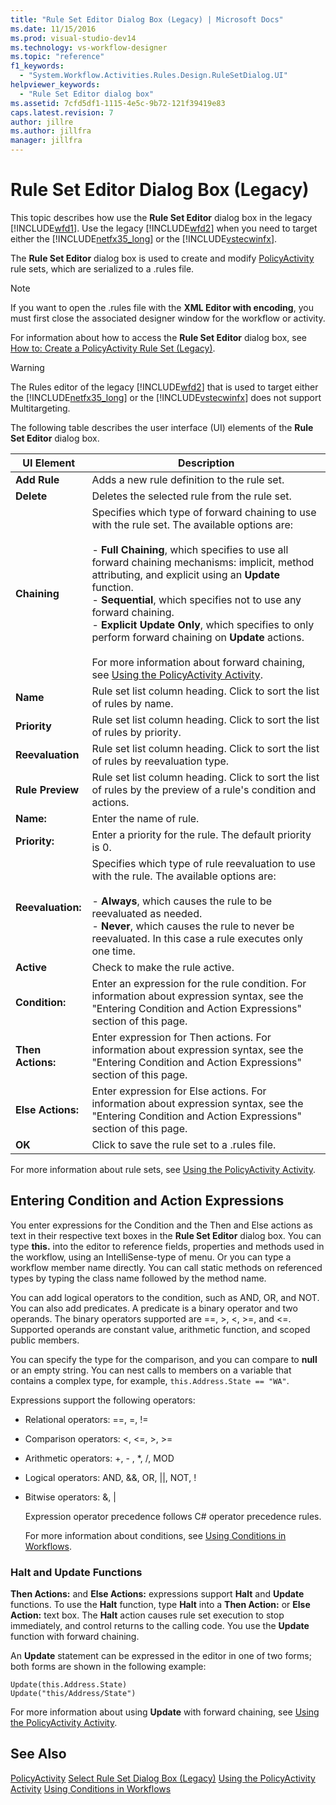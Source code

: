 ```yaml
---
title: "Rule Set Editor Dialog Box (Legacy) | Microsoft Docs"
ms.date: 11/15/2016
ms.prod: visual-studio-dev14
ms.technology: vs-workflow-designer
ms.topic: "reference"
f1_keywords:
  - "System.Workflow.Activities.Rules.Design.RuleSetDialog.UI"
helpviewer_keywords:
  - "Rule Set Editor dialog box"
ms.assetid: 7cfd5df1-1115-4e5c-9b72-121f39419e83
caps.latest.revision: 7
author: jillre
ms.author: jillfra
manager: jillfra
---
```

# Rule Set Editor Dialog Box (Legacy)
This topic describes how use the **Rule Set Editor** dialog box in the legacy [!INCLUDE[wfd1](../includes/wfd1-md.md)]. Use the legacy [!INCLUDE[wfd2](../includes/wfd2-md.md)] when you need to target either the [!INCLUDE[netfx35_long](../includes/netfx35-long-md.md)] or the [!INCLUDE[vstecwinfx](../includes/vstecwinfx-md.md)].

 The **Rule Set Editor** dialog box is used to create and modify [PolicyActivity](https://go.microsoft.com/fwlink?LinkID=65019) rule sets, which are serialized to a .rules file.

> [!NOTE]
> If you want to open the .rules file with the **XML Editor with encoding**, you must first close the associated designer window for the workflow or activity.

 For information about how to access the **Rule Set Editor** dialog box, see [How to: Create a PolicyActivity Rule Set (Legacy)](../workflow-designer/how-to-create-a-policyactivity-rule-set-legacy.md).

> [!WARNING]
> The Rules editor of the legacy [!INCLUDE[wfd2](../includes/wfd2-md.md)] that is used to target either the [!INCLUDE[netfx35_long](../includes/netfx35-long-md.md)] or the [!INCLUDE[vstecwinfx](../includes/vstecwinfx-md.md)] does not support Multitargeting.

 The following table describes the user interface (UI) elements of the **Rule Set Editor** dialog box.

|UI Element|Description|
|----------------|-----------------|
|**Add Rule**|Adds a new rule definition to the rule set.|
|**Delete**|Deletes the selected rule from the rule set.|
|**Chaining**|Specifies which type of forward chaining to use with the rule set. The available options are:<br /><br /> -   **Full Chaining**, which specifies to use all forward chaining mechanisms: implicit, method attributing, and explicit using an **Update** function.<br />-   **Sequential**, which specifies not to use any forward chaining.<br />-   **Explicit Update Only**, which specifies to only perform forward chaining on **Update** actions.<br /><br /> For more information about forward chaining, see [Using the PolicyActivity Activity](https://go.microsoft.com/fwlink?LinkID=65004).|
|**Name**|Rule set list column heading. Click to sort the list of rules by name.|
|**Priority**|Rule set list column heading. Click to sort the list of rules by priority.|
|**Reevaluation**|Rule set list column heading. Click to sort the list of rules by reevaluation type.|
|**Rule Preview**|Rule set list column heading. Click to sort the list of rules by the preview of a rule's condition and actions.|
|**Name:**|Enter the name of rule.|
|**Priority:**|Enter a priority for the rule. The default priority is 0.|
|**Reevaluation:**|Specifies which type of rule reevaluation to use with the rule. The available options are:<br /><br /> -   **Always**, which causes the rule to be reevaluated as needed.<br />-   **Never**, which causes the rule to never be reevaluated. In this case a rule executes only one time.|
|**Active**|Check to make the rule active.|
|**Condition:**|Enter an expression for the rule condition. For information about expression syntax, see the "Entering Condition and Action Expressions" section of this page.|
|**Then Actions:**|Enter expression for Then actions. For information about expression syntax, see the "Entering Condition and Action Expressions" section of this page.|
|**Else Actions:**|Enter expression for Else actions. For information about expression syntax, see the "Entering Condition and Action Expressions" section of this page.|
|**OK**|Click to save the rule set to a .rules file.|

 For more information about rule sets, see [Using the PolicyActivity Activity](https://go.microsoft.com/fwlink?LinkID=65004).

## Entering Condition and Action Expressions
 You enter expressions for the Condition and the Then and Else actions as text in their respective text boxes in the **Rule Set Editor** dialog box. You can type **this.** into the editor to reference fields, properties and methods used in the workflow, using an IntelliSense-type of menu. Or you can type a workflow member name directly. You can call static methods on referenced types by typing the class name followed by the method name.

 You can add logical operators to the condition, such as AND, OR, and NOT. You can also add predicates. A predicate is a binary operator and two operands. The binary operators supported are ==, >, \<, >=, and <=. Supported operands are constant value, arithmetic function, and scoped public members.

 You can specify the type for the comparison, and you can compare to **null** or an empty string. You can nest calls to members on a variable that contains a complex type, for example, `this.Address.State == "WA"`.

 Expressions support the following operators:

- Relational operators: ==, =, !=

- Comparison operators: <, \<=, >, >=

- Arithmetic operators: +, - , *, /, MOD

- Logical operators: AND, &&, OR, &#124;&#124;, NOT, !

- Bitwise operators: &, &#124;

  Expression operator precedence follows C# operator precedence rules.

  For more information about conditions, see [Using Conditions in Workflows](https://msdn.microsoft.com/541211f5-d382-4810-894f-71f00b34fa77).

### Halt and Update Functions
 **Then Actions:** and **Else Actions:** expressions support **Halt** and **Update** functions. To use the **Halt** function, type **Halt** into a **Then Action:** or **Else Action:** text box. The **Halt** action causes rule set execution to stop immediately, and control returns to the calling code. You use the **Update** function with forward chaining.

 An **Update** statement can be expressed in the editor in one of two forms; both forms are shown in the following example:

```
Update(this.Address.State)
Update("this/Address/State")
```

 For more information about using **Update** with forward chaining, see [Using the PolicyActivity Activity](https://go.microsoft.com/fwlink?LinkID=65004).

## See Also
 [PolicyActivity](https://go.microsoft.com/fwlink?LinkID=65019)
 [Select Rule Set Dialog Box (Legacy)](../workflow-designer/select-rule-set-dialog-box-legacy.md)
 [Using the PolicyActivity Activity](https://go.microsoft.com/fwlink?LinkID=65004)
 [Using Conditions in Workflows](https://go.microsoft.com/fwlink?LinkID=65009)